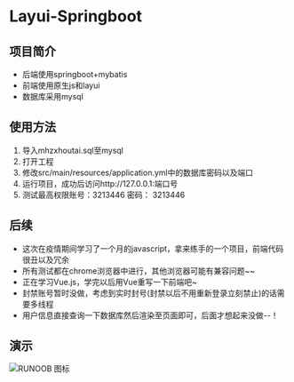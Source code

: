 # Layui-Springboot
## 项目简介
  - 后端使用springboot+mybatis
  - 前端使用原生js和layui
  - 数据库采用mysql
## 使用方法
1. 导入mhzxhoutai.sql至mysql
2. 打开工程
3. 修改src/main/resources/application.yml中的数据库密码以及端口
4. 运行项目，成功后访问http://127.0.0.1:端口号
5. 测试最高权限账号：3213446 密码： 3213446
## 后续
- 这次在疫情期间学习了一个月的javascript，拿来练手的一个项目，前端代码很丑以及冗余
- 所有测试都在chrome浏览器中进行，其他浏览器可能有兼容问题~~
- 正在学习Vue.js，学完以后用Vue重写一下前端吧~
- 封禁账号暂时没做，考虑到实时封号(封禁以后不用重新登录立刻禁止)的话需要多线程
- 用户信息直接查询一下数据库然后渲染至页面即可，后面才想起来没做--！
## 演示
![RUNOOB 图标](https://s1.ax1x.com/2020/04/19/JKEuoF.png)
